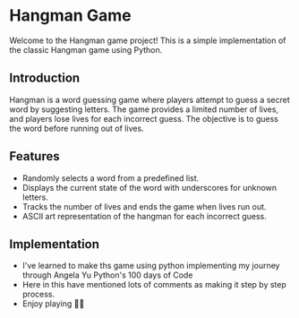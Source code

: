 # Hangman Game

Welcome to the Hangman game project! This is a simple implementation of the classic Hangman game using Python.

## Introduction

Hangman is a word guessing game where players attempt to guess a secret word by suggesting letters. The game provides a limited number of lives, and players lose lives for each incorrect guess. The objective is to guess the word before running out of lives.

## Features

- Randomly selects a word from a predefined list.
- Displays the current state of the word with underscores for unknown letters.
- Tracks the number of lives and ends the game when lives run out.
- ASCII art representation of the hangman for each incorrect guess.

## Implementation
- I've learned to make ths game using python implementing my journey through Angela Yu Python's 100 days of Code
- Here in this have mentioned lots of comments as making it step by step process.
- Enjoy playing 🙌😁  
